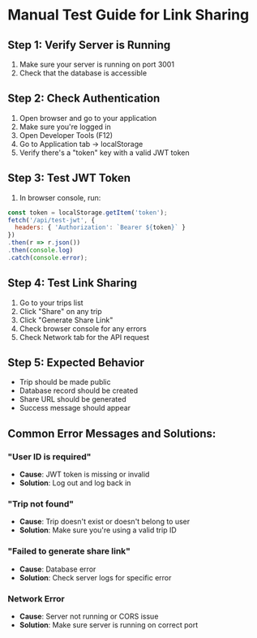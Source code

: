# Manual Test Guide for Link Sharing

## Step 1: Verify Server is Running
1. Make sure your server is running on port 3001
2. Check that the database is accessible

## Step 2: Check Authentication
1. Open browser and go to your application
2. Make sure you're logged in
3. Open Developer Tools (F12)
4. Go to Application tab → localStorage
5. Verify there's a "token" key with a valid JWT token

## Step 3: Test JWT Token
1. In browser console, run:
```javascript
const token = localStorage.getItem('token');
fetch('/api/test-jwt', {
  headers: { 'Authorization': `Bearer ${token}` }
})
.then(r => r.json())
.then(console.log)
.catch(console.error);
```

## Step 4: Test Link Sharing
1. Go to your trips list
2. Click "Share" on any trip
3. Click "Generate Share Link"
4. Check browser console for any errors
5. Check Network tab for the API request

## Step 5: Expected Behavior
- Trip should be made public
- Database record should be created
- Share URL should be generated
- Success message should appear

## Common Error Messages and Solutions:

### "User ID is required"
- **Cause**: JWT token is missing or invalid
- **Solution**: Log out and log back in

### "Trip not found"
- **Cause**: Trip doesn't exist or doesn't belong to user
- **Solution**: Make sure you're using a valid trip ID

### "Failed to generate share link"
- **Cause**: Database error
- **Solution**: Check server logs for specific error

### Network Error
- **Cause**: Server not running or CORS issue
- **Solution**: Make sure server is running on correct port
